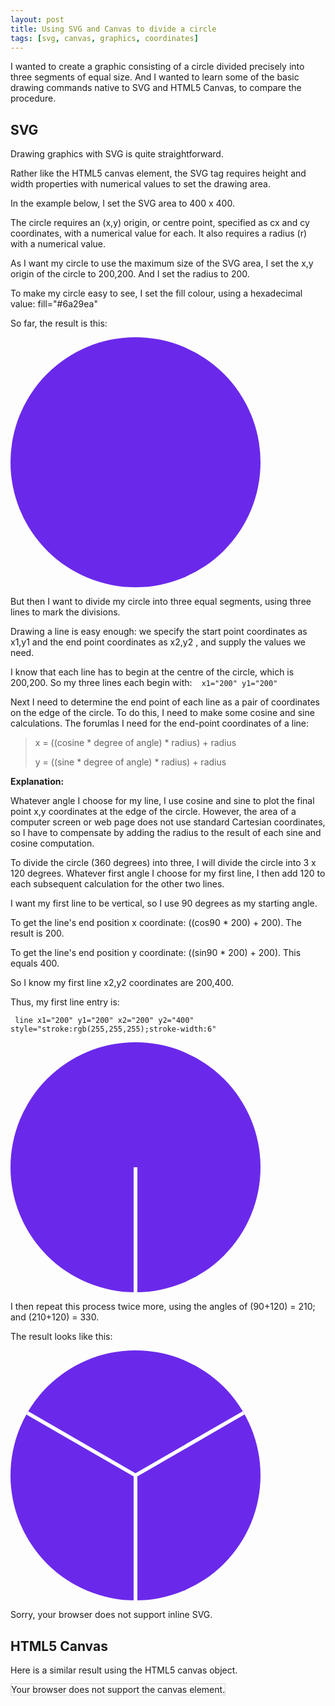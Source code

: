 ```yaml
---
layout: post
title: Using SVG and Canvas to divide a circle
tags: [svg, canvas, graphics, coordinates]
---
```


I wanted to create a graphic consisting of a circle divided precisely into three segments of equal size. And I wanted to learn some of the basic drawing commands native to SVG and HTML5 Canvas, to compare the procedure. 

<h2>SVG</h2>
Drawing graphics with SVG is quite straightforward.

Rather like the HTML5 canvas element, the SVG tag requires height and width properties with numerical values to set the drawing area.

In the example below, I set the SVG area to 400 x 400.

The circle requires an (x,y) origin, or centre point, specified as cx and cy coordinates, with a numerical value for each. It also requires a radius (r) with a numerical value.

As I want my circle to use the maximum size of the SVG area, I set the x,y origin of the circle to 200,200. And I set the radius to 200. 

To make my circle easy to see, I set the fill colour, using a hexadecimal value: fill=&quot;#6a29ea&quot;

So far, the result is this:

<svg height="400" width="400">
  <circle cx="200" cy="200" r="200" stroke="black" stroke-width="0" fill="#6a29ea" />
  Sorry, your browser does not support inline SVG.  
</svg> 

But then I want to divide my circle into three equal segments, using three lines to mark the divisions. 

Drawing a line is easy enough: we specify the start point coordinates as x1,y1 and the end point coordinates as x2,y2 , and supply the values we need. 

I know that each line has to begin at the centre of the circle, which is 200,200. So my three lines each begin with:&nbsp; <code> x1=&quot;200&quot; y1=&quot;200&quot; </code>

Next I need to determine the end point of each line as a pair of coordinates on the edge of the circle. To do this, I need to make some cosine and sine calculations. The forumlas I need for the end-point coordinates of a line: 

<blockquote>
  <p> x = ((cosine * degree of angle) * radius) + radius</p>
  <p> y = ((sine * degree of angle) * radius) + radius</p>
</blockquote>

<strong>Explanation:</strong>

Whatever angle I choose for my line, I use cosine and sine to plot the final point x,y coordinates at the edge of the circle. However, the area of a computer screen or web page does not use standard Cartesian coordinates, so I have to compensate by adding the radius to the result of each sine and cosine computation.

To divide the circle (360 degrees) into three, I will divide the circle into 3 x 120 degrees. Whatever first angle I choose for my first line, I then add 120 to each subsequent calculation for the other two lines.

I want my first line to be vertical, so I use 90 degrees as my starting angle. 

To get the line's end position x coordinate: ((cos90 * 200) + 200). The result is 200.

To get the line's end position y coordinate: ((sin90 * 200) + 200). This equals 400.

So I know my first line x2,y2 coordinates are 200,400. 

Thus, my first line entry is:  

<code> line x1=&quot;200&quot; y1=&quot;200&quot; x2=&quot;200&quot; y2=&quot;400&quot; style=&quot;stroke:rgb(255,255,255);stroke-width:6&quot; </code>

<svg height="400" width="400">
  <circle cx="200" cy="200" r="200" stroke="black" stroke-width="0" fill="#6a29ea" />
  <line x1="200" y1="200" x2="200" y2="400" style="stroke:rgb(255,255,255);stroke-width:6" />
  Sorry, your browser does not support inline SVG.  
</svg> 

I then repeat this process twice more, using the angles of (90+120) = 210; and (210+120) =  330.

The result looks like this:

<svg height="400" width="400">
  <circle cx="200" cy="200" r="200" stroke="black" stroke-width="0" fill="#6a29ea" />
  <line x1="200" y1="200" x2="200" y2="400" style="stroke:rgb(255,255,255);stroke-width:6" />
  
  <line x1="200" y1="200" x2="27" y2="100" style="stroke:rgb(255,255,255);stroke-width:6" />
  
  <line x1="200" y1="200" x2="373" y2="100" style="stroke:rgb(255,255,255);stroke-width:6" />
  
  
  Sorry, your browser does not support inline SVG.  
</svg> 

<h2>HTML5 Canvas</h2>

Here is a similar result using the HTML5 canvas object.

<canvas id="myCanvas" width="400" height="400"
style="border:1px solid #d3d3d3;">
Your browser does not support the canvas element.
</canvas>

<script>
var canvas = document.getElementById("myCanvas");
var ctx = canvas.getContext("2d");
ctx.beginPath();
ctx.arc(200,200,200,0,2*Math.PI);
ctx.stroke();
ctx.fillStyle = "blue";
ctx.fill();
</script> 

<p id="demo"></p>

<script>
function drawCircle() {
var angles = [1*(360 / 3), 2*(360 / 3), 3*(360 / 3)];

for (i=0; i < angles.length; i++){
  
  var radians = angles[i] / 180 * Math.PI;
  
  var x = Math.cos(radians);
  //var x = x.toFixed(2);
  var x = (x * 200) + 200;
  
  var y = Math.sin(radians);
 //var y = y.toFixed(2); 
  var y = (y * 200) + 200;
  
	var canvas = document.getElementById("myCanvas");
	var ctx = canvas.getContext("2d");
	ctx.moveTo(200, 200);
	ctx.lineTo(x, y);
  ctx.lineWidth = 5;
    ctx.strokeStyle = 'white';
    ctx.stroke(); 
}
}
drawCircle();

</script>

